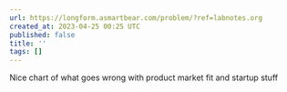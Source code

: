 ```yaml
---
url: https://longform.asmartbear.com/problem/?ref=labnotes.org
created_at: 2023-04-25 00:25 UTC
published: false
title: ''
tags: []
---
```


Nice chart of what goes wrong with product market fit and startup stuff
